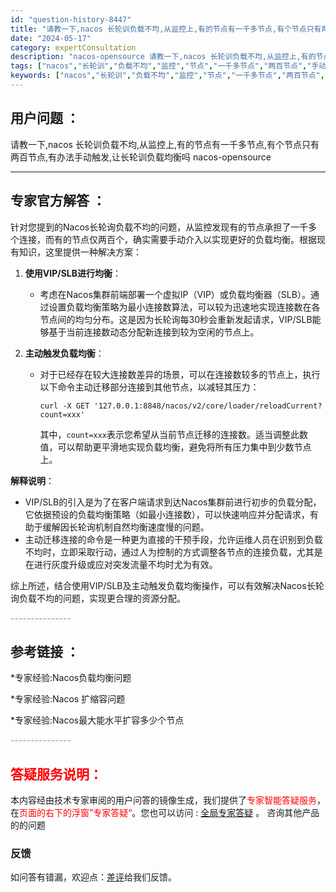 ```yaml
---
id: "question-history-8447"
title: "请教一下,nacos 长轮训负载不均,从监控上,有的节点有一千多节点,有个节点只有两百节点,有办法手动触发,让长轮训负载均衡吗 nacos-opensource"
date: "2024-05-17"
category: expertConsultation
description: "nacos-opensource 请教一下,nacos 长轮训负载不均,从监控上,有的节点有一千多节点,有个节点只有两百节点,有办法手动触发,让长轮训负载均衡吗"
tags: ["nacos","长轮训","负载不均","监控","节点","一千多节点","两百节点","手动触发","负载均衡"]
keywords: ["nacos","长轮训","负载不均","监控","节点","一千多节点","两百节点","手动触发","负载均衡"]
---
```


## 用户问题 ： 
 请教一下,nacos 长轮训负载不均,从监控上,有的节点有一千多节点,有个节点只有两百节点,有办法手动触发,让长轮训负载均衡吗 nacos-opensource 

---------------
## 专家官方解答 ：

针对您提到的Nacos长轮询负载不均的问题，从监控发现有的节点承担了一千多个连接，而有的节点仅两百个，确实需要手动介入以实现更好的负载均衡。根据现有知识，这里提供一种解决方案：

1. **使用VIP/SLB进行均衡**：
   - 考虑在Nacos集群前端部署一个虚拟IP（VIP）或负载均衡器（SLB）。通过设置负载均衡策略为最小连接数算法，可以较为迅速地实现连接数在各节点间的均匀分布。这是因为长轮询每30秒会重新发起请求，VIP/SLB能够基于当前连接数动态分配新连接到较为空闲的节点上。

2. **主动触发负载均衡**：
   - 对于已经存在较大连接数差异的场景，可以在连接数较多的节点上，执行以下命令主动迁移部分连接到其他节点，以减轻其压力：
     ```
     curl -X GET '127.0.0.1:8848/nacos/v2/core/loader/reloadCurrent?count=xxx'
     ```
     其中，`count=xxx`表示您希望从当前节点迁移的连接数。适当调整此数值，可以帮助更平滑地实现负载均衡，避免将所有压力集中到少数节点上。

**解释说明**：
- VIP/SLB的引入是为了在客户端请求到达Nacos集群前进行初步的负载分配，它依据预设的负载均衡策略（如最小连接数），可以快速响应并分配请求，有助于缓解因长轮询机制自然均衡速度慢的问题。
- 主动迁移连接的命令是一种更为直接的干预手段，允许运维人员在识别到负载不均时，立即采取行动，通过人为控制的方式调整各节点的连接负载，尤其是在进行灰度升级或应对突发流量不均时尤为有效。

综上所述，结合使用VIP/SLB及主动触发负载均衡操作，可以有效解决Nacos长轮询负载不均的问题，实现更合理的资源分配。


<font color="#949494">---------------</font> 


## 参考链接 ：

*专家经验:Nacos负载均衡问题 
 
 *专家经验:Nacos 扩缩容问题 
 
 *专家经验:Nacos最大能水平扩容多少个节点 


 <font color="#949494">---------------</font> 
 


## <font color="#FF0000">答疑服务说明：</font> 

本内容经由技术专家审阅的用户问答的镜像生成，我们提供了<font color="#FF0000">专家智能答疑服务</font>，在<font color="#FF0000">页面的右下的浮窗”专家答疑“</font>。您也可以访问 : [全局专家答疑](https://opensource.alibaba.com/chatBot) 。 咨询其他产品的的问题

### 反馈
如问答有错漏，欢迎点：[差评](https://ai.nacos.io/user/feedbackByEnhancerGradePOJOID?enhancerGradePOJOId=13664)给我们反馈。

